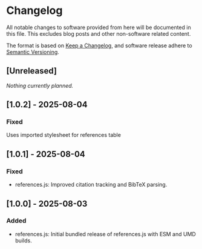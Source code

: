 # Changelog

All notable changes to software provided from here will be documented in this file. This excludes blog posts and other non-software related content.

The format is based on [Keep a Changelog](https://keepachangelog.com/en/1.1.0/), and software release adhere to [Semantic Versioning](https://semver.org/spec/v2.0.0.html).

## [Unreleased]

_Nothing currently planned._

## [1.0.2] - 2025-08-04

 ### Fixed

 Uses imported stylesheet for references table


## [1.0.1] - 2025-08-04

 ### Fixed

- references.js: Improved citation tracking and BibTeX parsing.

## [1.0.0] - 2025-08-03

### Added

- references.js: Initial bundled release of references.js with ESM and UMD builds.
